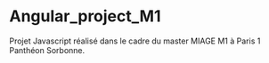 # Angular_project_M1
Projet Javascript réalisé dans le cadre du master MIAGE M1 à Paris 1 Panthéon Sorbonne.
